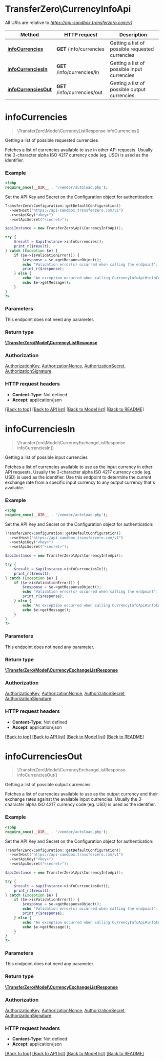 # TransferZero\CurrencyInfoApi

All URIs are relative to *https://api-sandbox.transferzero.com/v1*

Method | HTTP request | Description
------------- | ------------- | -------------
[**infoCurrencies**](CurrencyInfoApi.md#infoCurrencies) | **GET** /info/currencies | Getting a list of possible requested currencies
[**infoCurrenciesIn**](CurrencyInfoApi.md#infoCurrenciesIn) | **GET** /info/currencies/in | Getting a list of possible input currencies
[**infoCurrenciesOut**](CurrencyInfoApi.md#infoCurrenciesOut) | **GET** /info/currencies/out | Getting a list of possible output currencies


# **infoCurrencies**
> \TransferZero\Model\CurrencyListResponse infoCurrencies()

Getting a list of possible requested currencies

Fetches a list of currencies available to use in other API requests. Usually the 3-character alpha ISO 4217 currency code (eg. USD) is used as the identifier.

### Example
```php
<?php
require_once(__DIR__ . '/vendor/autoload.php');
```

Set the API Key and Secret on the Configuration object for authentication:
```php
TransferZero\Configuration::getDefaultConfiguration()
  ->setHost("https://api-sandbox.transferzero.com/v1")
  ->setApiKey("<key>")
  ->setApiSecret("<secret>");

$apiInstance = new TransferZero\Api\CurrencyInfoApi();

try {
    $result = $apiInstance->infoCurrencies();
    print_r($result);
} catch (Exception $e) {
    if ($e->isValidationError()) {
        $response = $e->getResponseObject();
        echo "Validation error(s) occurred when calling the endpoint";
        print_r($response);
    } else {
        echo "An exception occurred when calling CurrencyInfoApi#infoCurrencies";
        echo $e->getMessage();
    }
}
?>
```

### Parameters
This endpoint does not need any parameter.

### Return type

[**\TransferZero\Model\CurrencyListResponse**](../Model/CurrencyListResponse.md)

### Authorization

[AuthorizationKey](../../README.md#AuthorizationKey), [AuthorizationNonce](../../README.md#AuthorizationNonce), [AuthorizationSecret](../../README.md#AuthorizationSecret), [AuthorizationSignature](../../README.md#AuthorizationSignature)

### HTTP request headers

 - **Content-Type**: Not defined
 - **Accept**: application/json

[[Back to top]](#) [[Back to API list]](../../README.md#documentation-for-api-endpoints) [[Back to Model list]](../../README.md#documentation-for-models) [[Back to README]](../../README.md)

# **infoCurrenciesIn**
> \TransferZero\Model\CurrencyExchangeListResponse infoCurrenciesIn()

Getting a list of possible input currencies

Fetches a list of currencies available to use as the input currency in other API requests. Usually the 3-character alpha ISO 4217 currency code (eg. USD) is used as the identifier. Use this endpoint to determine the current exchange rate from a specific input currency to any output currency that's available.

### Example
```php
<?php
require_once(__DIR__ . '/vendor/autoload.php');
```

Set the API Key and Secret on the Configuration object for authentication:
```php
TransferZero\Configuration::getDefaultConfiguration()
  ->setHost("https://api-sandbox.transferzero.com/v1")
  ->setApiKey("<key>")
  ->setApiSecret("<secret>");

$apiInstance = new TransferZero\Api\CurrencyInfoApi();

try {
    $result = $apiInstance->infoCurrenciesIn();
    print_r($result);
} catch (Exception $e) {
    if ($e->isValidationError()) {
        $response = $e->getResponseObject();
        echo "Validation error(s) occurred when calling the endpoint";
        print_r($response);
    } else {
        echo "An exception occurred when calling CurrencyInfoApi#infoCurrenciesIn";
        echo $e->getMessage();
    }
}
?>
```

### Parameters
This endpoint does not need any parameter.

### Return type

[**\TransferZero\Model\CurrencyExchangeListResponse**](../Model/CurrencyExchangeListResponse.md)

### Authorization

[AuthorizationKey](../../README.md#AuthorizationKey), [AuthorizationNonce](../../README.md#AuthorizationNonce), [AuthorizationSecret](../../README.md#AuthorizationSecret), [AuthorizationSignature](../../README.md#AuthorizationSignature)

### HTTP request headers

 - **Content-Type**: Not defined
 - **Accept**: application/json

[[Back to top]](#) [[Back to API list]](../../README.md#documentation-for-api-endpoints) [[Back to Model list]](../../README.md#documentation-for-models) [[Back to README]](../../README.md)

# **infoCurrenciesOut**
> \TransferZero\Model\CurrencyExchangeListResponse infoCurrenciesOut()

Getting a list of possible output currencies

Fetches a list of currencies available to use as the output currency and their exchange rates against the available input currencies. Usually the 3-character alpha ISO 4217 currency code (eg. USD) is used as the identifier.

### Example
```php
<?php
require_once(__DIR__ . '/vendor/autoload.php');
```

Set the API Key and Secret on the Configuration object for authentication:
```php
TransferZero\Configuration::getDefaultConfiguration()
  ->setHost("https://api-sandbox.transferzero.com/v1")
  ->setApiKey("<key>")
  ->setApiSecret("<secret>");

$apiInstance = new TransferZero\Api\CurrencyInfoApi();

try {
    $result = $apiInstance->infoCurrenciesOut();
    print_r($result);
} catch (Exception $e) {
    if ($e->isValidationError()) {
        $response = $e->getResponseObject();
        echo "Validation error(s) occurred when calling the endpoint";
        print_r($response);
    } else {
        echo "An exception occurred when calling CurrencyInfoApi#infoCurrenciesOut";
        echo $e->getMessage();
    }
}
?>
```

### Parameters
This endpoint does not need any parameter.

### Return type

[**\TransferZero\Model\CurrencyExchangeListResponse**](../Model/CurrencyExchangeListResponse.md)

### Authorization

[AuthorizationKey](../../README.md#AuthorizationKey), [AuthorizationNonce](../../README.md#AuthorizationNonce), [AuthorizationSecret](../../README.md#AuthorizationSecret), [AuthorizationSignature](../../README.md#AuthorizationSignature)

### HTTP request headers

 - **Content-Type**: Not defined
 - **Accept**: application/json

[[Back to top]](#) [[Back to API list]](../../README.md#documentation-for-api-endpoints) [[Back to Model list]](../../README.md#documentation-for-models) [[Back to README]](../../README.md)

